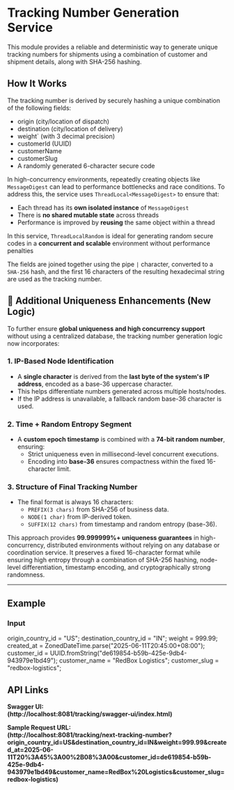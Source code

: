 
# Tracking Number Generation Service

This module provides a reliable and deterministic way to generate unique tracking numbers for shipments using a combination of customer and shipment details, along with SHA-256 hashing.

## How It Works

The tracking number is derived by securely hashing a unique combination of the following fields:

- origin (city/location of dispatch)
- destination (city/location of delivery)
- weight` (with 3 decimal precision)
- customerId (UUID)
- customerName
- customerSlug
- A randomly generated 6-character secure code

In high-concurrency environments, repeatedly creating objects like `MessageDigest` can lead to performance bottlenecks and race conditions. To address this, the service uses `ThreadLocal<MessageDigest>` to ensure that:

- Each thread has its **own isolated instance** of `MessageDigest`
- There is **no shared mutable state** across threads
- Performance is improved by **reusing** the same object within a thread

In this service, `ThreadLocalRandom` is ideal for generating random secure codes in a **concurrent and scalable** environment without performance penalties

The fields are joined together using the pipe `|` character, converted to a `SHA-256` hash, and the first 16 characters of the resulting hexadecimal string are used as the tracking number.

## 🔧 Additional Uniqueness Enhancements (New Logic)

To further ensure **global uniqueness and high concurrency support** without using a centralized database, the tracking number generation logic now incorporates:

### 1. IP-Based Node Identification

- A **single character** is derived from the **last byte of the system's IP address**, encoded as a base-36 uppercase character.
- This helps differentiate numbers generated across multiple hosts/nodes.
- If the IP address is unavailable, a fallback random base-36 character is used.

### 2. Time + Random Entropy Segment

- A **custom epoch timestamp** is combined with a **74-bit random number**, ensuring:
  - Strict uniqueness even in millisecond-level concurrent executions.
  - Encoding into **base-36** ensures compactness within the fixed 16-character limit.

### 3. Structure of Final Tracking Number

- The final format is always 16 characters:
  - `PREFIX(3 chars)` from SHA-256 of business data.
  - `NODE(1 char)` from IP-derived token.
  - `SUFFIX(12 chars)` from timestamp and random entropy (base-36).

This approach provides **99.999999%+ uniqueness guarantees** in high-concurrency, distributed environments without relying on any database or coordination service. It preserves a fixed 16-character format while ensuring high entropy through a combination of SHA-256 hashing, node-level differentiation, timestamp encoding, and cryptographically strong randomness.



---

## Example

### Input
origin_country_id = "US";
destination_country_id = "IN";
weight = 999.99;
created_at = ZonedDateTime.parse("2025-06-11T20:45:00+08:00");
customer_id = UUID.fromString("de619854-b59b-425e-9db4-943979e1bd49");
customer_name = "RedBox Logistics";
customer_slug = "redbox-logistics";

## API Links

**Swagger UI:**  
**(http://localhost:8081/tracking/swagger-ui/index.html)**

**Sample Request URL:**  
**(http://localhost:8081/tracking/next-tracking-number?origin_country_id=US&destination_country_id=IN&weight=999.99&created_at=2025-06-11T20%3A45%3A00%2B08%3A00&customer_id=de619854-b59b-425e-9db4-943979e1bd49&customer_name=RedBox%20Logistics&customer_slug=redbox-logistics)**



